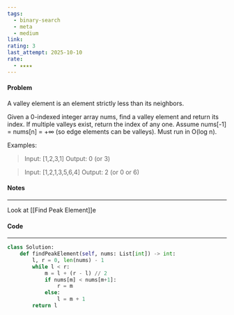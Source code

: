 ```yaml
---
tags:
  - binary-search
  - meta
  - medium
link:
rating: 3
last_attempt: 2025-10-10
rate:
  - ★★★★
---
```

#### Problem
A valley element is an element strictly less than its neighbors.

Given a 0-indexed integer array nums, find a valley element and return its index. If multiple valleys exist, return the index of any one. Assume nums[-1] = nums[n] = +∞ (so edge elements can be valleys). Must run in O(log n).

Examples: 
>Input: [1,2,3,1] 
>Output: 0 (or 3) 

>Input: [1,2,1,3,5,6,4] 
>Output: 2 (or 0 or 6)

#### Notes
---
Look at [[Find Peak Element]]e

#### Code
---

```python
class Solution:
    def findPeakElement(self, nums: List[int]) -> int:
		l, r = 0, len(nums) - 1
		while l < r:
			m = l + (r - l) // 2
			if nums[m] < nums[m+1]:
				r = m
			else:
				l = m + 1
		return l
```
